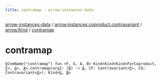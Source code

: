 ```yaml
---
title: contramap - arrow-instances-data
---
```


[arrow-instances-data](../../index.html) / [arrow.instances.coproduct.contravariant](../index.html) / [arrow.Kind](index.html) / [contramap](./contramap.html)

# contramap

`@JvmName("contramap") fun <F, G, A, B> Kind<Kind<Kind<ForCoproduct, `[`F`](contramap.html#F)`>, `[`G`](contramap.html#G)`>, `[`A`](contramap.html#A)`>.contramap(arg1: (`[`B`](contramap.html#B)`) -> `[`A`](contramap.html#A)`, CF: Contravariant<`[`F`](contramap.html#F)`>, CG: Contravariant<`[`G`](contramap.html#G)`>): Kind<`[`G`](contramap.html#G)`, `[`B`](contramap.html#B)`>`